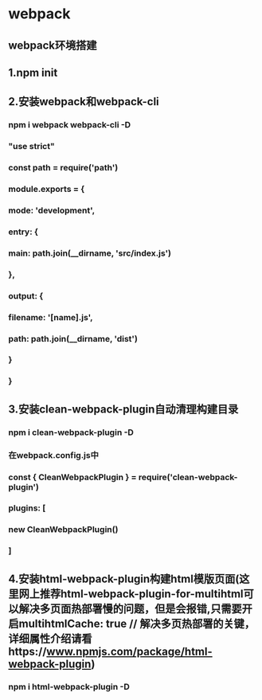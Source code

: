 # webpack
## webpack环境搭建
## 1.npm init
## 2.安装webpack和webpack-cli
### npm i webpack webpack-cli -D
### "use strict"
### 
### 
### const path = require('path')
### module.exports = {
###     mode: 'development',
###     entry: {
###         main: path.join(__dirname, 'src/index.js')
###     },
###     output: {
###         filename: '[name].js',
###         path: path.join(__dirname, 'dist')
###     }
### }
## 3.安装clean-webpack-plugin自动清理构建目录
### npm i clean-webpack-plugin -D
### 在webpack.config.js中
### const { CleanWebpackPlugin } = require('clean-webpack-plugin')
### plugins: [
###     new CleanWebpackPlugin()
### ]
## 4.安装html-webpack-plugin构建html模版页面(这里网上推荐html-webpack-plugin-for-multihtml可以解决多页面热部署慢的问题，但是会报错,只需要开启multihtmlCache: true    // 解决多页热部署的关键，详细属性介绍请看https://www.npmjs.com/package/html-webpack-plugin)
### npm i html-webpack-plugin -D